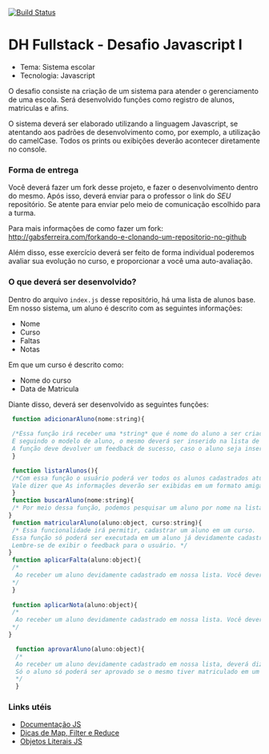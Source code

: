 [![Build Status](https://travis-ci.com/renatokano/FSN-desafio-javascript-I.svg?branch=master)](https://travis-ci.com/renatokano/FSN-desafio-javascript-I)

# DH Fullstack - Desafio Javascript I

 - Tema: Sistema escolar
 - Tecnologia: Javascript

 O desafio consiste na criação de um sistema para atender o gerenciamento de uma escola. Será desenvolvido funções como registro de alunos, matriculas e afins.

 O sistema deverá ser elaborado utilizando a linguagem  Javascript, se atentando aos padrões de desenvolvimento como, por exemplo, a utilização do camelCase. Todos os prints ou exibições deverão acontecer diretamente no console.

 ### Forma de entrega
 Você deverá fazer um fork desse projeto, e fazer o desenvolvimento dentro do mesmo. Após isso, deverá enviar para o professor o link do *SEU* repositório. Se atente para enviar pelo meio de comunicação escolhido para a turma.

 Para mais informações de como fazer um fork:
 <http://gabsferreira.com/forkando-e-clonando-um-repositorio-no-github>

 Além disso, esse exercício deverá ser feito de forma individual poderemos avaliar sua evolução no curso, e proporcionar a você uma auto-avaliação.


 ### O que deverá ser desenvolvido?

 Dentro do arquivo `index.js` desse repositório, há uma lista de alunos base. Em nosso sistema, um aluno é descrito com as seguintes informações:

  - Nome
  - Curso
  - Faltas
  - Notas

  Em que um curso é descrito como:

  - Nome do curso
  - Data de Matricula

  Diante disso, deverá ser desenvolvido as seguintes funções:
 ```javascript
  function adicionarAluno(nome:string){
  
  /*Essa função irá receber uma *string* que é nome do aluno a ser criado. 
  E seguindo o modelo de aluno, o mesmo deverá ser inserido na lista de alunos.
  A função deve devolver um feedback de sucesso, caso o aluno seja inserido corretamente.*/
  }
 
  function listarAlunos(){
  /*Com essa função o usuário poderá ver todos os alunos cadastrados atualmente no sistema. 
  Vale dizer que As informações deverão ser exibidas em um formato amigável.*/
  }
  function buscarAluno(nome:string){
  /* Por meio dessa função, podemos pesquisar um aluno por nome na lista de aluno. Ela deverá exibir um feedback, tanto para quando encontrar o aluno, tanto quando não encontrar. E deverá devolver um aluno em seu retorno. */
}
  function matricularAluno(aluno:object, curso:string){
  /* Essa funcionalidade irá permitir, cadastrar um aluno em um curso. 
  Essa função só poderá ser executada em um aluno já devidamente cadastrado no sistema, e deverá armazenar a data atual no momento da matricula
  Lembre-se de exibir o feedback para o usuário. */
}
  function aplicarFalta(aluno:object){
  /*
   Ao receber um aluno devidamente cadastrado em nossa lista. Você deverá incrementar uma falta ao aluno. Você deverá dar um feedback ao concluir a tarefa. Só poderá aplicar falta em aluno se o mesmo tiver matriculado em um curso.
  */
  }
  
  function aplicarNota(aluno:object){
  /*
   Ao receber um aluno devidamente cadastrado em nossa lista. Você deverá adicionar uma nota ao aluno na sua lista de notas. Você deverá dar um feedback ao concluir a tarefa. Só poderá aplicar nota em aluno se o mesmo tiver matriculado em um curso.
  */
}

   function aprovarAluno(aluno:object){
   /* 
   Ao receber um aluno devidamente cadastrado em nossa lista, deverá dizer se o mesmo está aprovado ou não. Os critérios de aprovação são: ter no máximo 3 faltas e média 7 em notas.
   Só o aluno só poderá ser aprovado se o mesmo tiver matriculado em um curso.
   */
   }
   ```

### Links utéis
   - [Documentação JS](https://developer.mozilla.org/pt-BR/docs/Web/JavaScript)
   - [Dicas de Map, Filter e Reduce](https://desenvolvimentoparaweb.com/javascript/map-filter-reduce-javascript/)
   - [Objetos Literais JS](https://tableless.com.br/javascript-objetos-literais-vs-funcoes-construtoras/)



    

    

